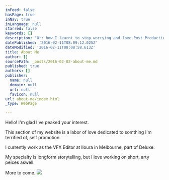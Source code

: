 ```yaml
---
inFeed: false
hasPage: true
inNav: true
inLanguage: null
starred: false
keywords: []
description: 'Or: how I learnt to stop worrying and love Post Production.'
datePublished: '2016-02-11T08:09:12.025Z'
dateModified: '2016-02-11T08:08:58.613Z'
title: About Me
author: []
sourcePath: _posts/2016-02-02-about-me.md
published: true
authors: []
publisher:
  name: null
  domain: null
  url: null
  favicon: null
url: about-me/index.html
_type: WebPage

---
```

Hello! I'm glad I've peaked your interest.

This section of my website is a labor of love dedicated to somthing I'm terrified of, self promotion.

I currently work as the VFX Editor at Iloura in Melbourne, part of Deluxe.

My specialty is longform storytelling, but I love working on short, arty peices aswell.

More to come.
![](https://the-grid-user-content.s3-us-west-2.amazonaws.com/bbbd57bb-b05a-47ff-8b41-5ed321f5e63f.jpg)